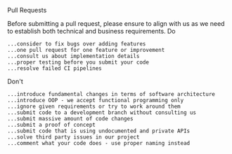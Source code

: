 Pull Requests

Before submitting a pull request, please ensure to align with us as we need to establish both technical and business requirements.
Do

    ...consider to fix bugs over adding features
    ...one pull request for one feature or improvement
    ...consult us about implementation details
    ...proper testing before you submit your code
    ...resolve failed CI pipelines

Don't

    ...introduce fundamental changes in terms of software architecture
    ...introduce OOP - we accept functional programming only
    ...ignore given requirements or try to work around them
    ...submit code to a development branch without consulting us
    ...submit massive amount of code changes
    ...submit a proof of concept
    ...submit code that is using undocumented and private APIs
    ...solve third party issues in our project
    ...comment what your code does - use proper naming instead
